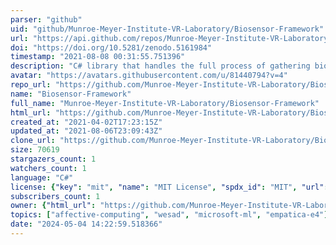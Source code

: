 ```yaml
---
parser: "github"
uid: "github/Munroe-Meyer-Institute-VR-Laboratory/Biosensor-Framework"
url: "https://api.github.com/repos/Munroe-Meyer-Institute-VR-Laboratory/Biosensor-Framework"
doi: "https://doi.org/10.5281/zenodo.5161984"
timestamp: "2021-08-08 00:31:55.751396"
description: "C# library that handles the full process of gathering biometric data from a body-worn sensor, transforming it into handcrafted feature vectors, and delivering an inferencing result in thirty-five lines of code. "
avatar: "https://avatars.githubusercontent.com/u/81440794?v=4"
repo_url: "https://github.com/Munroe-Meyer-Institute-VR-Laboratory/Biosensor-Framework"
name: "Biosensor-Framework"
full_name: "Munroe-Meyer-Institute-VR-Laboratory/Biosensor-Framework"
html_url: "https://github.com/Munroe-Meyer-Institute-VR-Laboratory/Biosensor-Framework"
created_at: "2021-04-02T17:23:15Z"
updated_at: "2021-08-06T23:09:43Z"
clone_url: "https://github.com/Munroe-Meyer-Institute-VR-Laboratory/Biosensor-Framework.git"
size: 70619
stargazers_count: 1
watchers_count: 1
language: "C#"
license: {"key": "mit", "name": "MIT License", "spdx_id": "MIT", "url": "https://api.github.com/licenses/mit", "node_id": "MDc6TGljZW5zZTEz"}
subscribers_count: 1
owner: {"html_url": "https://github.com/Munroe-Meyer-Institute-VR-Laboratory", "avatar_url": "https://avatars.githubusercontent.com/u/81440794?v=4", "login": "Munroe-Meyer-Institute-VR-Laboratory", "type": "Organization"}
topics: ["affective-computing", "wesad", "microsoft-ml", "empatica-e4"]
date: "2024-05-04 14:22:59.518366"
---
```

